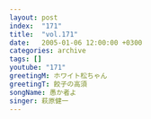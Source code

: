 ```yaml
---
layout: post
index:  "171"
title:  "vol.171"
date:   2005-01-06 12:00:00 +0300
categories: archive
tags: []
youtube: "171"
greetingM: ホワイト松ちゃん
greetingT: 餃子の高須
songName: 愚か者よ
singer: 萩原健一
---
```

